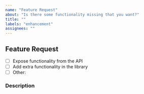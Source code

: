 ```yaml
---
name: "Feature Request"
about: "Is there some functionality missing that you want?"
title: ""
labels: "enhancement"
assignees: ""
---
```


## Feature Request

<!-- Tick the box(es) that fit your request by changin [ ] to [x] -->

- [ ] Expose functionality from the API
- [ ] Add extra functionality in the library
- [ ] Other: <!-- If other, please specify the type here -->

### Description

<!-- Describe your feature request here -->
